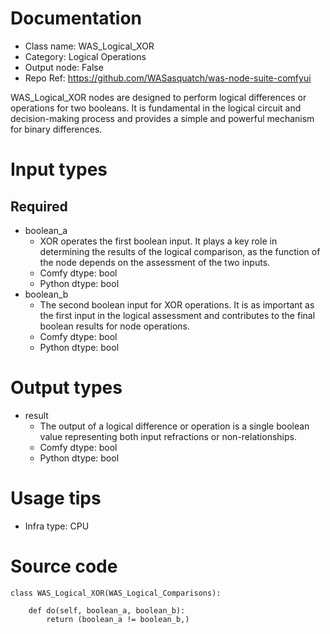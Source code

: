 # Documentation
- Class name: WAS_Logical_XOR
- Category: Logical Operations
- Output node: False
- Repo Ref: https://github.com/WASasquatch/was-node-suite-comfyui

WAS_Logical_XOR nodes are designed to perform logical differences or operations for two booleans. It is fundamental in the logical circuit and decision-making process and provides a simple and powerful mechanism for binary differences.

# Input types
## Required
- boolean_a
    - XOR operates the first boolean input. It plays a key role in determining the results of the logical comparison, as the function of the node depends on the assessment of the two inputs.
    - Comfy dtype: bool
    - Python dtype: bool
- boolean_b
    - The second boolean input for XOR operations. It is as important as the first input in the logical assessment and contributes to the final boolean results for node operations.
    - Comfy dtype: bool
    - Python dtype: bool

# Output types
- result
    - The output of a logical difference or operation is a single boolean value representing both input refractions or non-relationships.
    - Comfy dtype: bool
    - Python dtype: bool

# Usage tips
- Infra type: CPU

# Source code
```
class WAS_Logical_XOR(WAS_Logical_Comparisons):

    def do(self, boolean_a, boolean_b):
        return (boolean_a != boolean_b,)
```